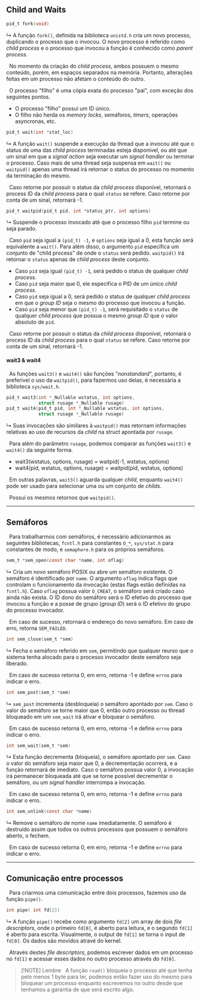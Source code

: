 ## Child and Waits

```c
pid_t fork(void)
```
&rdsh; A função `fork()`, definida na biblioteca `unistd.h` cria um novo processo, duplicando o processo que o invocou. O novo processo é referido como *child process* e o processo que invocou a função é conhecido como *parent process*.

&nbsp; No momento da criação do *child process*, ambos possuem o mesmo conteúdo, porém, em espaços separados na memória. Portanto, alterações feitas em um processo não afetam o conteúdo do outro.

&nbsp; O processo "filho" é uma cópia exata do processo "pai", com exceção dos seguintes pontos.

* O processo "filho" possui um ID único.
* O filho não herda os *memory locks*, semáforos, *timers*, operações asyncronas, etc.

```c
pid_t wait(int *stat_loc)
```
&rdsh; A função `wait()` suspende a execução da thread que a invocou até que o status de uma das *child process* terminadas esteja disponível, ou até que um sinal em que a *signal action* seja executar um *signal handler* ou terminar o processo. Caso mais de uma thread seja suspensa em `wait()` ou `waitpid()` apenas uma thread irá retornar o status do processo no momento da terminação do mesmo.

&nbsp; Caso retorne por possuir o status da *child process* disponível, retornará o process ID da *child process* para o qual `status` se refere. Caso retorne por conta de um sinal, retornará -1.

```c
pid_t waitpid(pid_t pid, int *status_ptr, int options)
```
&rdsh; Suspende o processo invocado até que o processo filho `pid` termine ou seja parado.

&nbsp; Caso `pid` seja igual a `(pid_t) -1`, e `options` seja igual a 0, esta função será equivalente a `wait()`. Para além disso, o argumento `pid` especifíca um conjunto de "child process" de onde o `status` será pedido. `waitpid()` irá retornar o `status` apenas de *child process* deste conjunto.

* Caso `pid` seja igual `(pid_t) -1`, será pedido o status de qualquer *child process*.
* Caso `pid` seja maior que 0, ele especifíca o PID de um único *child process*.
* Caso `pid` seja igual a 0, será pedido o status de qualquer *child process* em que o *group ID* seja o mesmo do processo que invocou a função.
* Caso `pid` seja menor que `(pid_t) -1`, será requisitado o `status` de qualquer *child process* que possua o mesmo *group ID* que o valor absoluto de `pid`.

&nbsp; Caso retorne por possuir o status da *child process* disponível, retornará o process ID da *child process* para o qual `status` se refere. Caso retorne por conta de um sinal, retornará -1.

#### wait3 & wait4
&nbsp; As funções `wait3()` e `wait4()` são funções "*nonstandard*", portanto, é preferível o uso da `waitpid()`, para fazermos uso delas, é necessária a biblioteca `sys/wait.h`.

```c
pid_t wait3(int *_Nullable wstatus, int options,
			struct rusage *_Nullable rusage)
pid_t wait4(pid_t pid, int *_Nullable wstatus, int options,
			struct rusage *_Nullable rusage)
```
&rdsh; Suas invocações são similares à `waitpid()` mas retornam informações relativas ao uso de recursos da *child* na struct apontada por `rusage`.

&nbsp; Para além do parâmetro `rusage`, podemos comparar as funções `wait3()` e `wait4()` da seguinte forma.

* wait3(wstatus, options, rusage) = waitpid(-1, wstatus, options)
* wait4(pid, wstatus, options, rusage) = waitpid(pid, wstatus, options)

&nbsp; Em outras palavras, `wait3()` aguarda qualquer *child*, enquanto `wait4()` pode ser usado para selecionar uma ou um conjunto de *childs*.

&nbsp; Possui os mesmos retornos que `waitpid()`.
***
## Semáforos

&nbsp; Para trabalharmos com semáforos, é necessário adicionarmos as seguintes bibliotecas, `fcntl.h` para constantes `O_*`, `sys/stat.h` para constantes de modo, e `semaphore.h` para os próprios semáforos.

```c
sem_t *sem_open(const char *name, int oflag)
```
&rdsh; Cria um novo semáforo POSIX ou abre um semáforo existente. O semáforo é identificado por `name`. O argumento `oflag` indica flags que controlam o funcionamento da invocação (estas flags estão definidas na `fcntl.h`). Caso `oflag` possua valor `O_CREAT`, o semáforo será criado caso ainda não exista. O ID dono do semáforo será o ID efetivo do processo que invocou a função e a posse de grupo (*group ID*) será o ID efetivo do grupo do processo invocador.

&nbsp; Em caso de sucesso, retornará o endereço do novo semáforo. Em caso de erro, retorna `SEM_FAILED`.

```c
int sem_close(sem_t *sem)
```
&rdsh; Fecha o semáforo referido em `sem`, permitindo que qualquer reurso que o sistema tenha alocado para o processo invocador deste semáforo seja liberado.

&nbsp; Em caso de sucesso retorna 0, em erro, retorna -1 e define `errno` para indicar o erro.

```c
int sem_post(sem_t *sem)
```
&rdsh; `sem_post` incrementa (desbloqueia) o semáforo apontado por `sem`. Caso o valor do semáforo se torne maior que 0, então outro processo ou thread bloqueado em um `sem_wait` irá ativar e bloquear o semáforo.

&nbsp; Em caso de sucesso retorna 0, em erro, retorna -1 e define `errno` para indicar o erro.

```c
int sem_wait(sem_t *sem)
```
&rdsh; Esta função decrementa (bloqueia), o semáforo apontado por `sem`. Caso o valor do semáforo seja maior que 0, a decrementação ocorrerá, e a função retornará de imediato. Caso o semáforo possua valor 0, a invocação irá permanecer bloqueada até que se torne possível decrementar o semáforo, ou um *signal handler* interrompa a invocação.

&nbsp; Em caso de sucesso retorna 0, em erro, retorna -1 e define `errno` para indicar o erro.

```c
int sem_unlink(const char *name)
```
&rdsh; Remove o semáforo de nome `name` imediatamente. O semáforo é destruído assim que todos os outros processos que possuem o semáforo aberto, o fechem.

&nbsp; Em caso de sucesso retorna 0, em erro, retorna -1 e define `errno` para indicar o erro.

***
## Comunicação entre processos

&nbsp; Para criarmos uma comunicação entre dois processos, fazemos uso da função `pipe()`.

```c
int pipe( int fd[2])
```
&rdsh; A função `pipe()` recebe como argumento `fd[2]` um array de dois *file descriptors*, onde o primeiro `fd[0]`, é aberto para leitura, e o segundo `fd[1]` é aberto para escrita. Visualmente, o output de `fd[1]` se torna o input de `fd[0]`. Os dados são movidos atravé do kernel.

&nbsp; Através destes *file descriptors*, podemos escrever dados em um processo no `fd[1]` e acessar esses dados no outro processo através do `fd[0]`.

> [!NOTE] Lembre
>  &nbsp; A função `read()` bloqueia o processo até que tenha pelo menos 1 byte para ler, podemos então fazer uso do mesmo para bloquear um processo enquanto escrevemos no outro desde que tenhamos a garantia de que será escrito algo.

